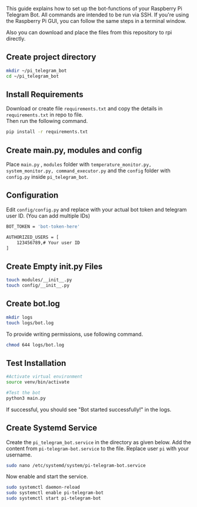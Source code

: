 This guide explains how to set up the bot-functions of your Raspberry Pi Telegram Bot. All commands are intended to be run via SSH. If you're using the Raspberry Pi GUI, you can follow the same steps in a terminal window.<br/>

Also you can download and place the files from this repository to rpi directly.

## Create project directory

```bash
mkdir ~/pi_telegram_bot
cd ~/pi_telegram_bot
```

## Install Requirements
Download or create file `requirements.txt` and copy the details in `requirements.txt` in repo to file.  
Then run the following command.  
```bash
pip install -r requirements.txt
```
  
## Create main.py, modules and config

Place `main.py` , `modules` folder with `temperature_monitor.py, system_monitor.py, command_executor.py` and the `config` folder with `config.py` inside `pi_telegram_bot`.  
  
## Configuration

Edit `config/config.py` and replace with your actual bot token and telegram user ID. (You can add multiple IDs)

```bash
BOT_TOKEN = 'bot-token-here'

AUTHORIZED_USERS = [
    123456789,# Your user ID
]

```

## Create Empty init.py Files

```bash
touch modules/__init__.py
touch config/__init__.py

```

## Create bot.log

```bash
mkdir logs
touch logs/bot.log
```
To provide writing permissions, use following command.
```bash
chmod 644 logs/bot.log
```
  
## Test Installation

```bash
#Activate virtual environment
source venv/bin/activate

#Test the bot
python3 main.py

```

If successful, you should see "Bot started successfully!" in the logs.

## Create Systemd Service

Create the `pi_telegram_bot.service` in the directory as given below. Add the content from `pi-telegram-bot.service` to the file. Replace user `pi` with your username.
```bash
sudo nano /etc/systemd/system/pi-telegram-bot.service
```

Now enable and start the service.
```bash
sudo systemctl daemon-reload
sudo systemctl enable pi-telegram-bot
sudo systemctl start pi-telegram-bot
```
